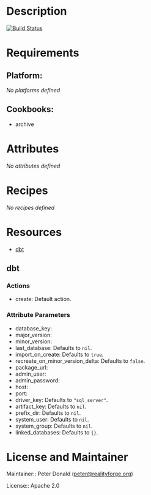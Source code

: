# Description

[![Build Status](https://secure.travis-ci.org/realityforge/chef-dbt.png?branch=master)](http://travis-ci.org/realityforge/chef-dbt)

# Requirements

## Platform:

*No platforms defined*

## Cookbooks:

* archive

# Attributes

*No attributes defined*

# Recipes

*No recipes defined*

# Resources

* [dbt](#dbt)

## dbt

### Actions

- create:  Default action.

### Attribute Parameters

- database_key:
- major_version:
- minor_version:
- last_database:  Defaults to <code>nil</code>.
- import_on_create:  Defaults to <code>true</code>.
- recreate_on_minor_version_delta:  Defaults to <code>false</code>.
- package_url:
- admin_user:
- admin_password:
- host:
- port:
- driver_key:  Defaults to <code>"sql_server"</code>.
- artifact_key:  Defaults to <code>nil</code>.
- prefix_dir:  Defaults to <code>nil</code>.
- system_user:  Defaults to <code>nil</code>.
- system_group:  Defaults to <code>nil</code>.
- linked_databases:  Defaults to <code>{}</code>.

# License and Maintainer

Maintainer:: Peter Donald (<peter@realityforge.org>)

License:: Apache 2.0
